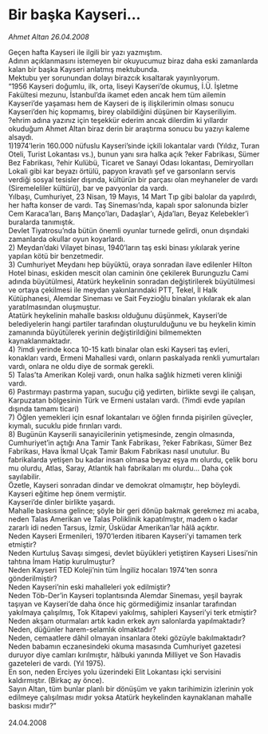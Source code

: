 # Bir başka Kayseri...

*Ahmet Altan 26.04.2008*

<div class="taraf_structure_2col_1zq">
<div class="margen_n">



 <p>Geçen hafta Kayseri ile ilgili bir yazı yazmıştım. <br/>
Adının açıklanmasını istemeyen bir okuyucumuz biraz daha eski zamanlarda kalan bir başka Kayseri anlatmış mektubunda.<br/>
Mektubu yer sorunundan dolayı birazcık kısaltarak yayınlıyorum.<br/>
“1956 Kayseri doğumlu, ilk, orta, liseyi Kayseri’de okumuş, İ.Ü. İşletme Fakültesi mezunu, İstanbul’da ikamet eden ancak hem tüm ailemin Kayseri’de yaşaması hem de Kayseri de iş ilişkilerimin olması sonucu Kayseri’den hiç kopmamış, birey olabildiğini düşünen bir Kayseriliyim.<br/>
?ehrim adına yazınız için teşekkür ederim ancak dilerdim ki yıllardır okuduğum Ahmet Altan biraz derin bir araştırma sonucu bu yazıyı kaleme alsaydı. <br/>
1)1974’lerin 160.000 nüfuslu Kayseri’sinde içkili lokantalar vardı (Yıldız, Turan Oteli, Turist Lokantası vs.), bunun yanı sıra halka açık ?eker Fabrikası, Sümer Bez Fabrikası, ?ehir Kulübü, Ticaret ve Sanayi Odası lokantası, Demiryolları Lokali gibi kar beyazı örtülü, papyon kravatlı şef ve garsonların servis verdiği sosyal tesisler dışında, kültürün bir parçası olan meyhaneler de vardı (Siremeleliler kültürü), bar ve pavyonlar da vardı.<br/>
Yılbaşı, Cumhuriyet, 23 Nisan, 19 Mayıs, 14 Mart Tıp gibi balolar da yapılırdı, her hafta konser de vardı. Taş Sineması’nda, kapalı spor salonunda bizler Cem Karaca’ları, Barış Manço’ları, Dadaşlar’ı, Ajda’ları, Beyaz Kelebekler’i buralarda tanımıştık.<br/>
Devlet Tiyatrosu’nda bütün önemli oyunlar turnede gelirdi, onun dışındaki zamanlarda okullar oyun koyarlardı. <br/>
2) Meydan’daki Vilayet binası, 1940’ların taş eski binası yıkılarak yerine yapılan kötü bir benzetmedir.<br/>
3) Cumhuriyet Meydanı hep büyüktü, oraya sonradan ilave edilenler Hilton Hotel binası, eskiden mescit olan caminin öne çekilerek Burunguzlu Cami adında büyütülmesi, Atatürk heykelinin sonradan değiştirilerek büyütülmesi ve ortaya çekilmesi ile meydan yakınlarındaki PTT, Tekel, İl Halk Kütüphanesi, Alemdar Sineması ve Sait Feyzioğlu binaları yıkılarak ek alan yaratılmasından oluşmuştur.<br/>
Atatürk heykelinin mahalle baskısı olduğunu düşünmek, Kayseri’de belediyelerin hangi partiler tarafından oluşturulduğunu ve bu heykelin kimin zamanında büyütülerek yerinin değiştirildiğini bilmemekten kaynaklanmaktadır.<br/>
4) ?imdi yerinde koca 10-15 katlı binalar olan eski Kayseri taş evleri, konakları vardı, Ermeni Mahallesi vardı, onların paskalyada renkli yumurtaları vardı, onlara ne oldu diye de sormak gerekli.<br/>
5) Talas’ta Amerikan Koleji vardı, onun halka sağlık hizmeti veren kliniği vardı. <br/>
6) Pastırmayı pastırma yapan, sucuğu çiğ yedirten, birlikte sevgi ile çalışan, Karpuzatan bölgesinin Türk ve Ermeni ustaları vardı. (?imdi evde yapılan dışında tamamı ticari)<br/>
7) Öğlen yemekleri için esnaf lokantaları ve öğlen fırında pişirilen güveçler, kıymalı, sucuklu pide fırınları vardı. <br/>
8) Bugünün Kayserili sanayicilerinin yetişmesinde, zengin olmasında, Cumhuriyet’in açtığı Ana Tamir Tank Fabrikası, ?eker Fabrikası, Sümer Bez Fabrikası, Hava İkmal Uçak Tamir Bakım Fabrikası nasıl unutulur. Bu fabrikalarda yetişen bu kadar insan olmasa beyaz eşya mı olurdu, çelik boru mu olurdu, Atlas, Saray, Atlantik halı fabrikaları mı olurdu... Daha çok sayılabilir.<br/>
Özetle, Kayseri sonradan dindar ve demokrat olmamıştır, hep böyleydi.<br/>
Kayseri eğitime hep önem vermiştir.<br/>
Kayseri’de dinler birlikte yaşardı.<br/>
Mahalle baskısına gelince; şöyle bir geri dönüp bakmak gerekmez mi acaba, neden Talas Amerikan ve Talas Poliklinik kapatılmıştır, madem o kadar zararlı idi neden Tarsus, İzmir, Üsküdar Amerikan’lar hâlâ açıktır.<br/>
Neden Kayseri Ermenileri, 1970’lerden itibaren Kayseri’yi tamamen terk etmiştir?<br/>
Neden Kurtuluş Savaşı simgesi, devlet büyükleri yetiştiren Kayseri Lisesi’nin tahtına İmam Hatip kurulmuştur?<br/>
Neden Kayseri TED Koleji’nin tüm İngiliz hocaları 1974’ten sonra gönderilmiştir?<br/>
Neden Kayseri’nin eski mahalleleri yok edilmiştir?<br/>
Neden Töb-Der’in Kayseri toplantısında Alemdar Sineması, yeşil bayrak taşıyan ve Kayseri’de daha önce hiç görmediğimiz insanlar tarafından yakılmaya çalışılmış, Tok Kitapevi yakılmış, sahipleri Kayseri’yi terk etmiştir?<br/>
Neden akşam oturmaları artık kadın erkek ayrı salonlarda yapılmaktadır? Neden, düğünler harem-selamlık olmaktadır?<br/>
Neden, cemaatlere dâhil olmayan insanlara öteki gözüyle bakılmaktadır?<br/>
Neden babamın eczanesindeki okuma masasında Cumhuriyet gazetesi duruyor diye camları kırılmıştır, hâlbuki yanında Milliyet ve Son Havadis gazeteleri de vardı. (Yıl 1975).<br/>
En son, neden Erciyes yolu üzerindeki Elit Lokantası içki servisini kaldırmıştır. (Birkaç ay önce). <br/>
Sayın Altan, tüm bunlar planlı bir dönüşüm ve yakın tarihimizin izlerinin yok edilmeye çalışılması mıdır yoksa Atatürk heykelinden kaynaklanan mahalle baskısı mıdır?”<br/>
<br/>
24.04.2008</p>
<br/>
<br/>
<br/>



<br/>


<div id="taraf_not">
</div>

</div>


</div>
